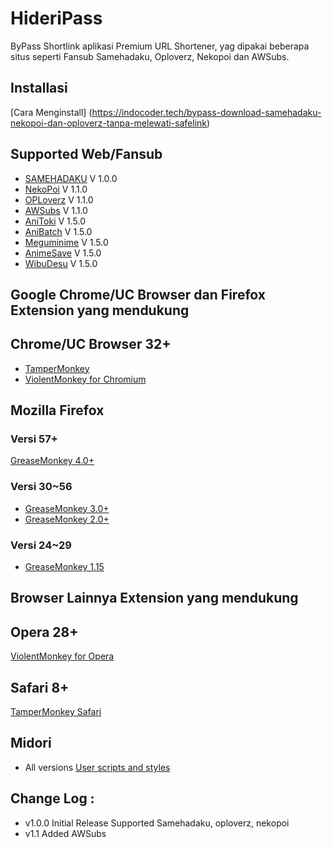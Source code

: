 # HideriPass
ByPass Shortlink aplikasi Premium URL Shortener, yag dipakai beberapa situs seperti Fansub Samehadaku, Oploverz, Nekopoi dan AWSubs.

Installasi
----------
[Cara Menginstall] (https://indocoder.tech/bypass-download-samehadaku-nekopoi-dan-oploverz-tanpa-melewati-safelink)

## Supported Web/Fansub
* [SAMEHADAKU](https://www.samehadaku.net) V 1.0.0
* [NekoPoi](http://nekopoi.band) V 1.1.0
* [OPLoverz](https://oploverz.in) V 1.1.0
* [AWSubs](https://awsubs.co) V 1.1.0
* [AniToki](http://anitoki.web.id) V 1.5.0
* [AniBatch](https://anibatch.me) V 1.5.0
* [Meguminime](http://meguminime.com) V 1.5.0
* [AnimeSave](http://animesave.com) V 1.5.0
* [WibuDesu](http;//wibudesu.com) V 1.5.0

## Google Chrome/UC Browser dan Firefox Extension yang mendukung
Chrome/UC Browser 32+
--------------------
* [TamperMonkey](https://chrome.google.com/webstore/detail/dhdgffkkebhmkfjojejmpbldmpobfkfo)
* [ViolentMonkey for Chromium](https://chrome.google.com/webstore/detail/violent-monkey/jinjaccalgkegednnccohejagnlnfdag)

Mozilla Firefox
---------------
### Versi 57+
[GreaseMonkey 4.0+](https://chrome.google.com/webstore/detail/dhdgffkkebhmkfjojejmpbldmpobfkfo)
### Versi 30~56
* [GreaseMonkey 3.0+](https://addons.mozilla.org/firefox/addon/greasemonkey/versions/3.17)
* [GreaseMonkey 2.0+](https://addons.mozilla.org/firefox/addon/greasemonkey/versions/2.3.1-signed)
### Versi 24~29
* [GreaseMonkey 1.15](https://addons.mozilla.org/firefox/addon/greasemonkey/versions/1.15.1-signed)

## Browser Lainnya Extension yang mendukung
Opera 28+
---------
[ViolentMonkey for Opera](https://addons.opera.com/en/extensions/details/violent-monkey/)

Safari 8+
---------
[TamperMonkey Safari](https://safari.tampermonkey.net/tampermonkey.safariextz)

Midori
------
* All versions
[User scripts and styles](http://midori-browser.org/faqs/#user_scripts_and_styles)

## Change Log :
* v1.0.0 
  Initial Release
  Supported Samehadaku, oploverz, nekopoi
* v1.1
  Added AWSubs
